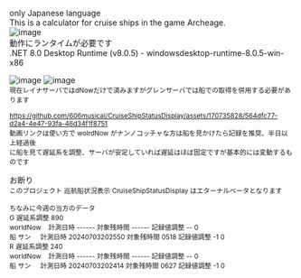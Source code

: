 only Japanese language  
This is a calculator for cruise ships in the game Archeage.  
![image](https://github.com/606musical/CruiseShipStatusDisplay/assets/170735828/db347cf2-f025-4925-af8a-33113d262bca)  
動作にランタイムが必要です  
.NET 8.0 Desktop Runtime (v8.0.5) - windowsdesktop-runtime-8.0.5-win-x86  
  
![image](https://github.com/606musical/CruiseShipStatusDisplay/assets/170735828/17fe456e-f807-4245-826e-33f8d587dc3a) ![image](https://github.com/606musical/CruiseShipStatusDisplay/assets/170735828/9060a189-c19e-438c-a2ec-a0153cfad657)  
<sup>現在レイナサーバではdNowだけで済みますがグレンサーバでは船での取得を併用する必要があります  
  
<sup>https://github.com/606musical/CruiseShipStatusDisplay/assets/170735828/564dfc77-d2a4-4e47-93fa-46d34f1f8751  
動画リンクは使い方で wolrdNow がナンノコッチャな方は船を見かけたら記録を推奨、半日以上経過後  
に船を見て遅延系を調整、サーバが安定していれば遅延はほぼ固定ですが基本的には変動するものです  
  
お断り  
<sup>このプロジェクト 巡航船状況表示 CruiseShipStatusDisplay はエターナルベータとなります
  
<sup>ちなみに今週の当方のデータ  
G 遅延系調整 890  
worldNow &nbsp;&nbsp;&nbsp;計測日時 ------ 対象残時間 ------ 記録値調整 -- 0  
船 サン &nbsp;&nbsp;&nbsp;&nbsp;計測日時 20240703202550 対象残時間 0518 記録値調整 -1 0  
R 遅延系調整 240  
worldNow &nbsp;&nbsp;&nbsp;計測日時 ------ 対象残時間 ------ 記録値調整 -- 0  
船 サン &nbsp;&nbsp;&nbsp;&nbsp;計測日時 20240703202414 対象残時間 0627 記録値調整 -1 0
